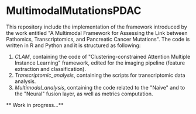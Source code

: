 # MultimodalMutationsPDAC
This repository include the implementation of the framework introduced by the work entitled "A Multimodal Framework for Assessing the Link between Pathomics, Transcriptomics, and Pancreatic Cancer Mutations".
The code is written in R and Python and it is structured as following:
1. _CLAM_, containing the code of "Clustering-constrained Attention Multiple Instance Learning" framework, edited for the imaging pipeline (feature extraction and classification).
2. _Transcriptomic_analysis_, containing the scripts for transcriptomic data analysis.
3. _Multimodal_analysis_, containing the code related to the "Naive" and to the "Neural" fusion layer, as well as metrics computation.

** Work in progress...**

